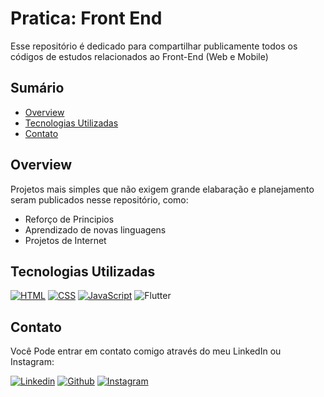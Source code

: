 # Pratica: Front End

Esse repositório é dedicado para compartilhar publicamente todos os códigos de estudos relacionados ao Front-End (Web e Mobile)

## Sumário

- [Overview](#overview)
- [Tecnologias Utilizadas](#Tecnologias-Utilizadas)
- [Contato](#Contato)



## Overview

Projetos mais simples que não exigem grande elabaração e planejamento seram publicados nesse repositório, como:
* Reforço de Principios
* Aprendizado de novas linguagens
* Projetos de Internet


## Tecnologias Utilizadas

[![HTML](https://img.shields.io/badge/HTML-%23FFac45.svg?&style=for-the-badge&logo=html5&logoColor=white&color=orange)](https://github.com/Ti4g0S)
[![CSS](https://img.shields.io/badge/CSS-%23FFac45.svg?&style=for-the-badge&logo=css3&logoColor=white&color=blue)](https://github.com/Ti4goS)
[![JavaScript](https://img.shields.io/badge/JAVASCRIPT-%23FFac45.svg?&style=for-the-badge&logo=javascript&logoColor=white&color=yellow)](https://github.com/Ti4goS) 
![Flutter](https://img.shields.io/badge/Flutter-%2302569B.svg?style=for-the-badge&logo=Flutter&logoColor=white)


## Contato

Você Pode entrar em contato comigo através do meu LinkedIn ou Instagram:

[![Linkedin](https://img.shields.io/badge/linkedin-%230077B5.svg?&style=for-the-badge&logo=linkedin&logoColor=white)](https://www.linkedin.com/in/ti4gosantiago/)
[![Github](http://img.shields.io/badge/github-%231877F2.svg?&style=for-the-badge&logo=github&logoColor=white&color=black)](https://github.com/Ti4goS)
[![Instagram](https://img.shields.io/badge/Instagram-%23E4405F.svg?style=for-the-badge&logo=Instagram&logoColor=white)](https://www.instagram.com/tiagohsm/)
